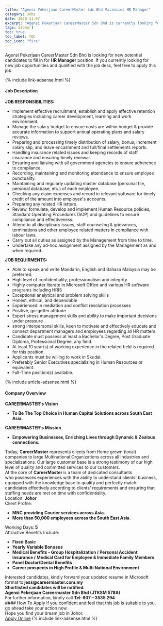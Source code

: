 ```yaml
---
title: "Agensi Pekerjaan CareerMaster Sdn Bhd Vacancies HR Manager" 
category: Jobs 
date: 2020-11-07 
excerpt: "Agensi Pekerjaan CareerMaster Sdn Bhd is currently looking for suitable person to fill in the HR Manager which positioned at Johor" 
tags: [Johor] 
toc: true 
toc_label: TOC 
toc_icon: "fire" 
--- 
```


<p>Agensi Pekerjaan CareerMaster Sdn Bhd is looking for new potential candidates to fill in for <b>HR Manager</b> position. If you currently looking for new job opportunities and qualified with the job desc, feel free to apply this job.
</p>{% include link-adsense.html %} 
<div><div><div><h4>Job Description</h4></div></div><div><div><span><div><div><strong>JOB RESPONSIBILITIES:</strong><ul><li>Implement effective recruitment, establish and apply effective retention strategies including career development, learning and work environment.</li><li>Manage the salary budget to ensure costs are within budget &amp; provide accurate information to support annual operating plans and salary reviews.</li><li>Preparing and processing timely distribution of salary, bonus, increment salary slip, and leave encashment and full/final settlements reports.</li><li>Handling insurance related issues and keeping records of staff insurance and ensuring timely renewal.</li><li>Ensuring and liaising with all government agencies to ensure adherence to compliance.</li><li>Recording, maintaining and monitoring attendance to ensure employee punctuality.</li><li>Maintaining and regularly updating master database (personal file, personal database, etc.) of each employee.</li><li>Checking any claim expenses and record in relevant software for timely credit of the amount into employee's accounts.</li><li>Preparing any related HR letters.</li><li>Review, formulate, develop and implement Human Resource policies, Standard Operating Procedures (SOP) and guidelines to ensure compliance and effectiveness.</li><li>Attend to all disciplinary issues, staff counseling &amp; grievances, terminations and other employee related matters in compliance with labour laws.</li><li>Carry out all duties as assigned by the Management from time to time.</li><li>Undertake any ad-hoc assignment assigned by the Management as and when required.</li></ul><strong>JOB REQUIRMENTS:</strong><ul><li>Able to speak and write Mandarin, English and Bahasa Malaysia may be preferred.</li><li>High level of confidentiality, professionalism and integrity.</li><li>Highly computer literate in Microsoft Office and various HR software programs including HRIS</li><li>Exceptional analytical and problem solving skills</li><li>Honest, ethical, and dependable</li><li>Experienced in mediation and conflict resolution processes</li><li>Positive, go-getter attitude</li><li>Expert stress management skills and ability to make important decisions under pressure</li><li>strong interpersonal skills, keen to motivate and effectively educate and connect department managers and employees regarding all HR matters</li><li>Candidate must possess at least a Bachelor's Degree, Post Graduate Diploma, Professional Degree, any field.</li><li>At least 10&#160;year(s) of working experience in the related field is required for this position.</li><li>Applicants must be willing to work in Skudai.</li><li>Preferably Senior Executives specializing in Human Resources or equivalent.</li><li>Full-Time position(s) available.</li></ul></div></div></span></div></div></div> 
{% include article-adsense.html %} 
<div><div><div><h4>Company Overview</h4></div></div><div><div><span><div><div><div><strong>CAREERMASTER's&#160;</strong><strong>V</strong><strong>ision</strong></div><ul><li><strong>To Be The Top Choice in Human Capital Solutions across South East Asia.</strong></li></ul><div><strong>CAREERMASTER's Mission</strong></div><ul><li><strong>Empowering Businesses, Enriching Lives through Dynamic &amp; Zealous connections.</strong></li></ul><div>Today,&#160;<strong>CareerMaster</strong>&#160;represents clients from Home grown (local) companies to large Multinational Organizations across all industries&#160;and specializations. Our large customer base is a strong testimony of our high level of quality and committed services to our customers.</div><div>At the core of&#160;<strong>CareerMaster&#160;</strong>is a team of dedicated consultants who&#160;possesses experiences with the ability&#160;to understand clients&#8217; business, equipped with the knowledge base to qualify and perfectly match candidates effectively according to clients&#8217; requirements and ensuring that staffing needs are met on time with confidentiality.&#160;</div><div><div><div><div>Location:<strong>&#160;</strong><strong>Johor</strong></div><div>Client Profile:<strong>&#160;</strong></div><ul><li><strong>MNC providing&#160;Courier services across Asia.&#160;</strong></li><li><strong>More than 50,000 employees across the South East Asia.</strong></li></ul><div>Working Days:<strong>&#160;5</strong></div><div>Attractive Benefits Include:&#160;</div><ul><li><strong>Fixed Basic</strong></li><li><strong>Yearly Variable Bonuses&#160;</strong></li><li><strong>Medical Benefits - Group Hospitalization / Personal Accident Insurance /&#160;Medical Card for Employee &amp; Immediate Family Members</strong></li><li><strong>Panel Doctor/Dental Benefits</strong></li><li><strong>Career prospects in High Profile &amp; Multi National Environment</strong></li></ul></div></div></div><div><div>Interested candidates, kindly forward your updated resume in Microsoft format to<strong>&#160;jess@careermaster.com.my</strong></div><div><strong>Shortlisted candidates will be notified.</strong></div><strong>Agensi Pekerjaan Careermaster Sdn Bhd (JTKSM 578A)</strong><br>For further information, kindly call&#160;<strong>Tel: 607 &#8211; 3535 294</strong></div></div></div></span></div></div></div> 
#### How To Apply 
If you confident and feel that this job is suitable to you, go ahead take your action now. <br/> 
Hope you find your dream job in Johor. <br/> 
<a href="https://www.jobstreet.com.my/en/job/hr-manager-4419711?jobId=jobstreet-my-job-4419711&sectionRank=10&token=0~02ac2a82-081c-4332-aadc-b19b9fad67d8&fr=SRP%20View%20In%20New%20Ta" class="btn btn--info" target="_blank" rel="nofollow noopenner">Apply Online</a> 
{% include link-adsense.html %} 
